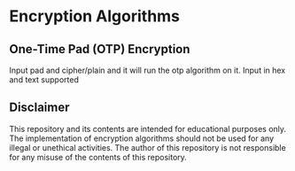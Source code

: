 # Encryption Algorithms

## One-Time Pad (OTP) Encryption

Input pad and cipher/plain and it will run the otp algorithm on it.
Input in hex and text supported

## Disclaimer

This repository and its contents are intended for educational purposes only. The implementation of encryption algorithms should not be used for any illegal or unethical activities. The author of this repository is not responsible for any misuse of the contents of this repository.
